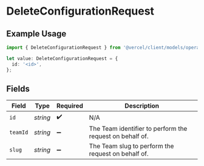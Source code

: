 # DeleteConfigurationRequest

## Example Usage

```typescript
import { DeleteConfigurationRequest } from '@vercel/client/models/operations';

let value: DeleteConfigurationRequest = {
  id: '<id>',
};
```

## Fields

| Field    | Type     | Required           | Description                                              |
| -------- | -------- | ------------------ | -------------------------------------------------------- |
| `id`     | _string_ | :heavy_check_mark: | N/A                                                      |
| `teamId` | _string_ | :heavy_minus_sign: | The Team identifier to perform the request on behalf of. |
| `slug`   | _string_ | :heavy_minus_sign: | The Team slug to perform the request on behalf of.       |
